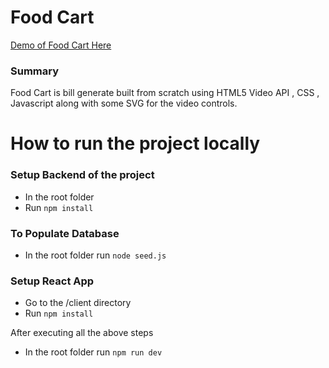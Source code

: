 # Food Cart
[Demo of Food Cart Here](https://yog9.github.io/Interactive-video-player/)

### Summary
Food Cart is bill generate built from scratch using HTML5 Video API , CSS , Javascript along with some SVG for the video controls.
# How to run the project locally

### Setup Backend of the project
* In the root folder
* Run `npm install`

###  To Populate Database 
* In the root folder run `node seed.js`

### Setup React App
* Go to the /client directory
* Run `npm install`

After executing all the above steps 
* In the root folder run  `npm run dev`

